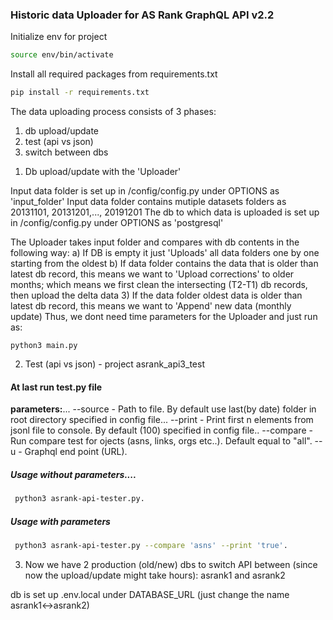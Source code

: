 ### Historic data Uploader for AS Rank GraphQL API v2.2

Initialize env for project
```bash
source env/bin/activate
```
Install all required packages from requirements.txt
```bash
pip install -r requirements.txt
```

The data uploading process consists of 3 phases:

1) db upload/update 
2) test (api vs json)  
3) switch between dbs  


1. Db upload/update with the 'Uploader' 

Input data folder is set up in /config/config.py under OPTIONS as 'input_folder'
Input data folder contains mutiple datasets folders as 20131101, 20131201,..., 20191201
The db to which data is uploaded is set up in /config/config.py under OPTIONS as 'postgresql'

The Uploader takes input folder and compares with db contents in the following way:
  a) If DB is empty it just 'Uploads' all data folders one by one starting from the oldest
  b) If data folder contains the data that is older than latest db record, 
     this means we want to 'Upload corrections' to older months; which means we first clean the intersecting
     (T2-T1) db records, then upload the delta data
  3) If the data folder oldest data is older than latest db record, this means
     we want to 'Append' new data (monthly update)
Thus, we dont need time parameters for the Uploader and just run as:

```
python3 main.py
```

2. Test (api vs json) - project asrank_api3_test


#### At last run test.py file
**parameters:**...
--source  - Path to file. By default use last(by date) folder in root directory specified in config file...
--print   - Print first n elements from jsonl file to console. By default (100) specified in config file..
--compare - Run compare test for ojects (asns, links, orgs etc..). Default equal to "all".
--u       - Graphql end point (URL).

##### Usage without parameters....
```bash
 python3 asrank-api-tester.py.
```

##### Usage with parameters
```bash
 python3 asrank-api-tester.py --compare 'asns' --print 'true'.
```


3. Now we have 2 production (old/new) dbs to switch API between 
(since now the upload/update might take hours): asrank1 and asrank2

db is set up .env.local under DATABASE_URL (just change the name asrank1<->asrank2)
